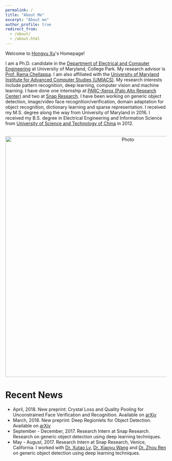 ```yaml
---
permalink: /
title: "About Me"
excerpt: "About me"
author_profile: true
redirect_from: 
  - /about/
  - /about.html
---
```


Welcome to [Hongyu Xu](https://hyxu2006.github.io)'s Homepage!        

I am a Ph.D. candidate in the [Department of Electrical and Computer Engineering](http://www.ece.umd.edu/) at University of Maryland, College Park. My research advisor is [Prof. Rama Chellappa](http://legacydirs.umiacs.umd.edu/~rama/). I am also affiliated with the [University of Maryland Institute for Advanced Computer Studies (UMIACS)](http://www.umiacs.umd.edu/). My research interests include pattern recognition, deep learning, computer vision and machine learning. I have done one internship at [PARC-Xerox (Palo Alto Research Center)](https://www.parc.com/) and two at [Snap Research](https://www.snap.com/en-US/). I have been working on generic object detection, image/video face recognition/verification, domain adaptation for object recognition, dictionary learning and sparse representation. I received my M.S. degree along the way from University of Maryland in 2016. I received my B.S. degree in Electrical Engineering and Information Science from [University of Science and Technology of China](http://en.ustc.edu.cn/) in 2012.

<!-- Hongyu Xu is currently a Ph.D. candidate at University of Maryland, College Park, working with Prof. [Rama Chellappa](http://legacydirs.umiacs.umd.edu/~rama/). His research interests include pattern recognition, deep learning, computer vision and machine learning. He has done one internship at [PARC-Xerox (Palo Alto Research Center)](https://www.parc.com/) and two at [Snap Research](https://www.snap.com/en-US/). He has been working on generic object detection, image/video face recognition/verification, domain adaptation for object recognition, dictionary learning and sparse representation. He received his M.S. degree along the way from University of Maryland in 2016. He received his B.S. degree from [University of Science and Technology of China](http://en.ustc.edu.cn/) in 2012. -->

<p align="center">
  <img src="https://hyxu2006.github.io/files/hongyuxu_img.jpg?raw=true" alt="Photo" style="width: 750px;"/> 
</p>


# Recent News
* April, 2018. New preprint: 
Crystal Loss and Quality Pooling for Unconstrained Face Verification and Recognition. Available on [arXiv](https://arxiv.org/abs/1804.01159)
* March, 2018. New preprint: Deep Regionlets for Object Detection. Available on [arXiv](https://arxiv.org/abs/1712.02408)
* September - December, 2017. Research Intern at Snap Research. Research on generic object detection using deep learning techniques. 
* May - August, 2017. Research Intern at Snap Research, Venice, California. I worked with [Dr. Xutao Lv](http://xutaolv.com/), [Dr. Xiaoyu Wang](http://www.xiaoyumu.com/) and [Dr. Zhou Ren](http://web.cs.ucla.edu/~zhou.ren/) on generic object detection using deep learning techniques. 
